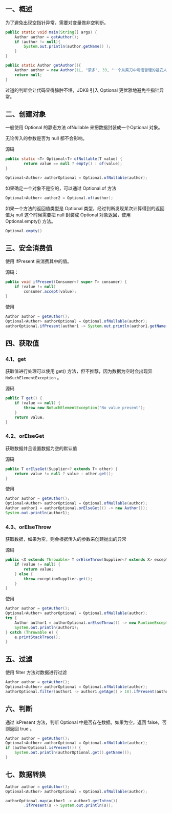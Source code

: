 ## 一、概述

为了避免出现空指针异常，需要对变量做非空判断。

```java
public static void main(String[] args) {
    Author author = getAuthor();
    if (author != null){
        System.out.println(author.getName() );
    }
}

public static Author getAuthor(){
    Author author = new Author(1L, "蒙多", 33, "一个从菜刀中明悟哲理的祖安人", null);
    return null;
}
```

过道的判断会让代码显得臃肿不堪，JDK8 引入 Optional 更优雅地避免空指针异常。

## 二、创建对象

一般使用 Optional 的静态方法 ofNullable 来把数据封装成一个Optional 对象。

无论传入的参数是否为 null 都不会影响。

源码

```java
public static <T> Optional<T> ofNullable(T value) {
        return value == null ? empty() : of(value);
}
```

```java
Optional<Author> authorOptional = Optional.ofNullable(author);
```

如果确定一个对象不是空的，可以通过 Optional.of 方法

```java
Optional<Author> author2 = Optional.of(author);
```

如果一个方法的返回值类型是 Optional 类型，经过判断发现某次计算得到的返回值为 null 这个时候需要把 null 封装成 Optional 对象返回，使用 Optional.empty() 方法。

```java
Optional.empty()
```

## 三、安全消费值

使用 ifPresent 来消费其中的值。

源码：

```java
public void ifPresent(Consumer<? super T> consumer) {
    if (value != null)
        consumer.accept(value);
}
```

使用

```java
Author author = getAuthor();
Optional<Author> authorOptional = Optional.ofNullable(author);
authorOptional.ifPresent(author1 -> System.out.println(author1.getName()));
```

## 四、获取值

### 4.1、get

获取值进行处理可以使用 get() 方法，但不推荐，因为数据为空时会出现异 `NoSuchElementException` 。

源码

```java
public T get() {
    if (value == null) {
        throw new NoSuchElementException("No value present");
    }
    return value;
}
```



### 4.2、orElseGet

获取数据并且设置数据为空的默认值

源码

```java
public T orElseGet(Supplier<? extends T> other) {
    return value != null ? value : other.get();
}
```

使用

```java
Author author = getAuthor();
Optional<Author> authorOptional = Optional.ofNullable(author);
Author author1 = authorOptional.orElseGet(() -> new Author());
System.out.println(author1);
```

### 4.3、orElseThrow

获取数据，如果为空，则会根据传入的参数来创建抛出的异常

源码

```java
public <X extends Throwable> T orElseThrow(Supplier<? extends X> exceptionSupplier) throws X {
    if (value != null) {
        return value;
    } else {
        throw exceptionSupplier.get();
    }
}
```

使用

```java
Author author = getAuthor();
Optional<Author> authorOptional = Optional.ofNullable(author);
try {
    Author author1 = authorOptional.orElseThrow(() -> new RuntimeException("运行时异常"));
    System.out.println(author1);
} catch (Throwable e) {
    e.printStackTrace();
}
```

## 五、过滤

使用 filter 方法对数据进行过滤

```java
Author author = getAuthor();
Optional<Author> authorOptional = Optional.ofNullable(author);
authorOptional.filter(author1 -> author1.getAge() > 18).ifPresent(author1 -> System.out.println(author1));
```

## 六、判断

通过 isPresent 方法，判断 Optional 中是否存在数据。如果为空，返回 false，否则返回 true 。

```java
Author author = getAuthor();
Optional<Author> authorOptional = Optional.ofNullable(author);
if (authorOptional.isPresent()) {
    System.out.println(authorOptional.get().getName());
}
```

## 七、数据转换

```java
Author author = getAuthor();
Optional<Author> authorOptional = Optional.ofNullable(author);

authorOptional.map(author1 -> author1.getIntro())
        .ifPresent(s -> System.out.println(s));
```

